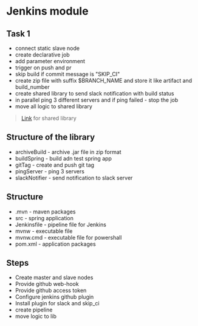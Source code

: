 # Jenkins module

## Task 1
 * connect static slave node
 * create declarative job
 * add parameter environment
 * trigger on push and pr
 * skip build if commit message is "SKIP_CI"
 * create zip file with suffix $BRANCH_NAME and store it like artifact and build_number
 * create shared library to send slack notification with build status
 * in parallel ping 3 different servers and if ping failed - stop the job
 * move all logic to shared library


 > [Link](https://github.com/vlddryga2233/jenkins-library/tree/main/vars) for shared library

 ## Structure of the library

  * archiveBuild - archive .jar file in zip format
  * buildSpring  - build adn test spring app
  * gitTag  - create and push git tag
  * pingServer - ping 3 servers
  * slackNotifier - send notification to slack server

## Structure
 * .mvn  - maven packages
 * src   - spring application
 * Jenkinsfile - pipeline file for Jenkins
 * mvnw  - executable file
 * mvnw.cmd - executable file for powershall
 * pom.xml - application packages


 ## Steps
  * Create master and slave nodes
  * Provide github web-hook
  * Provide github access token
  * Configure jenkins github plugin
  * Install plugin for slack and skip_ci
  * create pipeline
  *  move logic to lib
